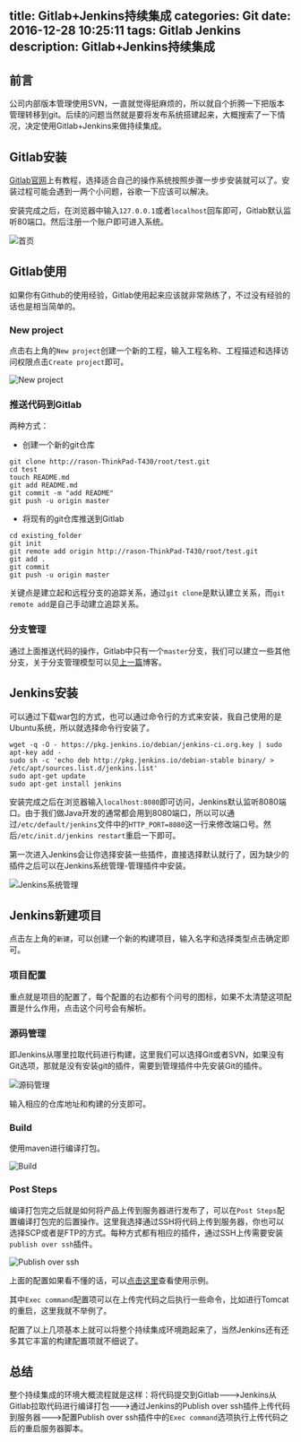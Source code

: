 title: Gitlab+Jenkins持续集成
categories: Git
date: 2016-12-28 10:25:11
tags: Gitlab Jenkins
description: Gitlab+Jenkins持续集成
---

## 前言

公司内部版本管理使用SVN，一直就觉得挺麻烦的，所以就自个折腾一下把版本管理转移到git。后续的问题当然就是要将发布系统搭建起来，大概搜索了一下情况，决定使用Gitlab+Jenkins来做持续集成。

## Gitlab安装

[Gitlab官网](https://about.gitlab.com/downloads/)上有教程，选择适合自己的操作系统按照步骤一步步安装就可以了。安装过程可能会遇到一两个小问题，谷歌一下应该可以解决。

安装完成之后，在浏览器中输入`127.0.0.1`或者`localhost`回车即可，Gitlab默认监听80端口。然后注册一个账户即可进入系统。

![首页](/image/gitlab-home.png)

## Gitlab使用

如果你有Github的使用经验，Gitlab使用起来应该就非常熟练了，不过没有经验的话也是相当简单的。

### New project

点击右上角的`New project`创建一个新的工程，输入工程名称、工程描述和选择访问权限点击`Create project`即可。

<!-- more -->

![New project](/image/new-project.png)

### 推送代码到Gitlab

两种方式：

- 创建一个新的git仓库

```
git clone http://rason-ThinkPad-T430/root/test.git
cd test
touch README.md
git add README.md
git commit -m "add README"
git push -u origin master
```
- 将现有的git仓库推送到Gitlab

```
cd existing_folder
git init
git remote add origin http://rason-ThinkPad-T430/root/test.git
git add .
git commit
git push -u origin master
```

关键点是建立起和远程分支的追踪关系，通过`git clone`是默认建立关系，而`git remote add`是自己手动建立追踪关系。

### 分支管理

通过上面推送代码的操作，Gitlab中只有一个`master`分支，我们可以建立一些其他分支，关于分支管理模型可以见[上一篇](http://rason.me/2016/12/22/git-branching-model/)博客。

## Jenkins安装

可以通过下载war包的方式，也可以通过命令行的方式来安装，我自己使用的是Ubuntu系统，所以就选择命令行安装了。

```
wget -q -O - https://pkg.jenkins.io/debian/jenkins-ci.org.key | sudo apt-key add -
sudo sh -c 'echo deb http://pkg.jenkins.io/debian-stable binary/ > /etc/apt/sources.list.d/jenkins.list'
sudo apt-get update
sudo apt-get install jenkins
```

安装完成之后在浏览器输入`localhost:8080`即可访问，Jenkins默认监听8080端口。由于我们做Java开发的通常都会用到8080端口，所以可以通过`/etc/default/jenkins`文件中的`HTTP_PORT=8080`这一行来修改端口号。然后`/etc/init.d/jenkins restart`重启一下即可。

第一次进入Jenkins会让你选择安装一些插件，直接选择默认就行了，因为缺少的插件之后可以在Jenkins系统管理-管理插件中安装。

![Jenkins系统管理](/image/jenkins-sys-man.png)

## Jenkins新建项目

点击左上角的`新建`，可以创建一个新的构建项目，输入名字和选择类型点击确定即可。

### 项目配置

重点就是项目的配置了，每个配置的右边都有个问号的图标，如果不太清楚这项配置是什么作用，点击这个问号会有解析。

### 源码管理

即Jenkins从哪里拉取代码进行构建，这里我们可以选择Git或者SVN，如果没有Git选项，那就是没有安装git的插件，需要到管理插件中先安装Git的插件。

![源码管理](/image/git-source.png)

输入相应的仓库地址和构建的分支即可。

### Build

使用maven进行编译打包。

![Build](/image/build.png)

### Post Steps

编译打包完之后就是如何将产品上传到服务器进行发布了，可以在`Post Steps`配置编译打包完的后置操作。这里我选择通过SSH将代码上传到服务器，你也可以选择SCP或者是FTP的方式。每种方式都有相应的插件，通过SSH上传需要安装`publish over ssh`插件。

![Publish over ssh](/image/publish-over-ssh.png)

上面的配置如果看不懂的话，可以[点击这里](https://wiki.jenkins-ci.org/display/JENKINS/Publish+Over#PublishOver-promotions)查看使用示例。

其中`Exec command`配置项可以在上传完代码之后执行一些命令，比如进行Tomcat的重启，这里我就不举例了。

配置了以上几项基本上就可以将整个持续集成环境跑起来了，当然Jenkins还有还多其它丰富的构建配置项就不细说了。

## 总结

整个持续集成的环境大概流程就是这样：将代码提交到Gitlab--->Jenkins从Gitlab拉取代码进行编译打包--->通过Jenkins的Publish over ssh插件上传代码到服务器--->配置Publish over ssh插件中的`Exec command`选项执行上传代码之后的重启服务器脚本。
